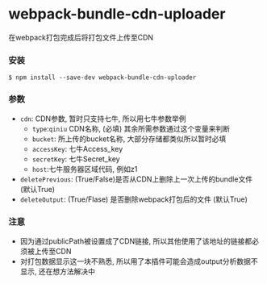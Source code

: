 # webpack-bundle-cdn-uploader

在webpack打包完成后将打包文件上传至CDN

### 安装

```
$ npm install --save-dev webpack-bundle-cdn-uploader
```

### 参数

- `cdn`: CDN参数, 暂时只支持七牛, 所以用七牛参数举例
     * `type`:`qiniu` CDN名称, (必填) 其余所需参数通过这个变量来判断
     * `bucket`: 所上传的bucket名称, 大部分存储都类似所以暂时必填
     * `accessKey`: 七牛Access_key
     * `secretKey`: 七牛Secret_key
     * `host`:七牛服务器区域代码, 例如z1
- `deletePrevious`: (True/False)是否从CDN上删除上一次上传的bundle文件 (默认True)
- `deleteOutput`: (True/Flase) 是否删除webpack打包后的文件 (默认True)

### 注意

- 因为通过publicPath被设置成了CDN链接, 所以其他使用了该地址的链接都必须被上传至CDN
- 对打包数据显示这一块不熟悉, 所以用了本插件可能会造成output分析数据不显示, 还在想方法解决中